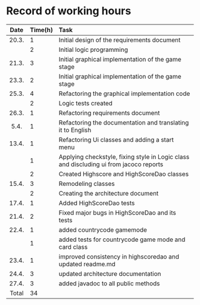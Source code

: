 # Record of working hours
| Date | Time(h) | Task |
| :----:|:-----| :-----|
| 20.3. | 1    | Initial design of the requirements document |
|	| 2    | Initial logic programming |
| 21.3. | 3    | Initial graphical implementation of the game stage |
| 23.3. | 2    | Initial graphical implementation of the game stage |
| 25.3. | 4    | Refactoring the graphical implementation code |
|       | 2    | Logic tests created |
| 26.3. | 1    | Refactoring requirements document |
| 5.4.  | 1    | Refactoring the documentation and translating it to English |
| 13.4.	| 1	| Refactoring Ui classes and adding a start menu	|
|	| 1	| Applying checkstyle, fixing style in Logic class and discluding ui from jacoco reports 	|
|	| 2	| Created Highscore and HighScoreDao classes 	|
| 15.4. | 3 |  Remodeling classes  |
| 	|   2  | Creating the architecture document  |
| 17.4.	| 1	| Added HighScoreDao tests |
| 21.4. | 2 | Fixed major bugs in HighScoreDao and its tests |
| 22.4. | 1 | added countrycode gamemode	|
| 	| 1 | added tests for countrycode game mode and card class |
| 23.4. | 1 | improved consistency in highscoredao and updated readme.md |
| 24.4. | 3 | updated architecture documentation |
| 27.4.	| 3 | added javadoc to all public methods |
| Total | 34   | | 
